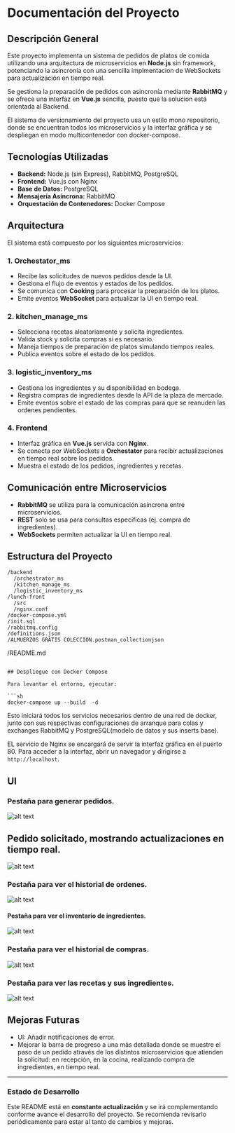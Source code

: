 # Documentación del Proyecto

## Descripción General

Este proyecto implementa un sistema de pedidos de platos de comida utilizando una arquitectura de microservicios en **Node.js** sin framework, potenciando la asincronía con una sencilla implmentacion de  WebSockets para actualización en tiempo real. 

Se gestiona la preparación de pedidos con asincronía mediante **RabbitMQ** y se ofrece una interfaz en **Vue.js** sencilla, puesto que la solucion está orientada al Backend.




El sistema de versionamiento del proyecto usa un estilo mono repositorio, donde se encuentran todos los microservicios y la interfaz gráfica y se despliegan en modo multicontenedor con docker-compose.

## Tecnologías Utilizadas

- **Backend:** Node.js (sin Express), RabbitMQ, PostgreSQL
- **Frontend:** Vue.js con Nginx
- **Base de Datos:** PostgreSQL
- **Mensajería Asíncrona:** RabbitMQ
- **Orquestación de Contenedores:** Docker Compose

## Arquitectura

El sistema está compuesto por los siguientes microservicios:

### 1. **Orchestator_ms**

- Recibe las solicitudes de nuevos pedidos desde la UI.
- Gestiona el flujo de eventos y estados de los pedidos.
- Se comunica con **Cooking** para procesar la preparación de los platos.
- Emite eventos **WebSocket** para actualizar la UI en tiempo real.

### 2. **kitchen_manage_ms**

- Selecciona recetas aleatoriamente y solicita ingredientes.
- Valida stock y solicita compras si es necesario.
- Maneja tiempos de preparación de platos simulando tiempos reales.
- Publica eventos sobre el estado de los pedidos.

### 3. **logistic_inventory_ms**

- Gestiona los ingredientes y su disponibilidad en bodega.
- Registra compras de ingredientes desde la API de la plaza de mercado.
- Emite eventos sobre el estado de las compras para que se reanuden las ordenes pendientes.

### 4. **Frontend**

- Interfaz gráfica en **Vue.js** servida con **Nginx**.
- Se conecta por WebSockets a **Orchestator** para recibir actualizaciones en tiempo real sobre los pedidos.
- Muestra el estado de los pedidos, ingredientes y recetas.

## Comunicación entre Microservicios

- **RabbitMQ** se utiliza para la comunicación asíncrona entre microservicios.
- **REST** solo se usa para consultas específicas (ej. compra de ingredientes).
- **WebSockets** permiten actualizar la UI en tiempo real.

## Estructura del Proyecto

```
/backend
  /orchestrator_ms
  /kitchen_manage_ms
  /logistic_inventory_ms
/lunch-front
  /src
  /nginx.conf
/docker-compose.yml
/init.sql
/rabbitmq.config
/definitions.json
/ALMUERZOS GRATIS COLECCION.postman_collectionjson
```
/README.md
```

## Despliegue con Docker Compose

Para levantar el entorno, ejecutar:

```sh
docker-compose up --build  -d
```

Esto iniciará todos los servicios necesarios dentro de una red de docker,
junto con sus respectivas configuraciones de arranque para colas y exchanges RabbitMQ y PostgreSQL(modelo de datos y sus inserts base).

EL servicio de Nginx se encargará de servir la interfaz gráfica en el puerto 80. Para acceder a la interfaz, abrir un navegador y dirigirse a `http://localhost`.

## UI
### Pestaña para generar pedidos.

![alt text](image.png)


## Pedido solicitado, mostrando actualizaciones en tiempo real.

![alt text](image-5.png)




### Pestaña para ver el historial de ordenes.
![alt text](image-1.png)



#### Pestaña para ver el inventario de ingredientes.

![alt text](image-2.png)




### Pestaña para ver el historial de compras.

![alt text](image-3.png)




### Pestaña para ver las recetas y sus ingredientes.

![alt text](image-4.png)


## Mejoras Futuras

- UI: Añadir notificaciones de error.
- Mejorar la barra de progreso a una más detallada donde se muestre el paso de un pedido através de los distintos microservicios que atienden la    solicitud: en recepción, en la cocina, realizando compra de ingredientes, en tiempo real.

---




### Estado de Desarrollo

Este README está en **constante actualización** y se irá complementando conforme avance el desarrollo del proyecto. Se recomienda revisarlo periódicamente para estar al tanto de cambios y mejoras.

